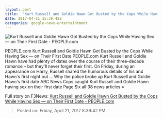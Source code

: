 ```yaml
---
layout: post
title:  "Kurt Russell and Goldie Hawn Got Busted by the Cops While Having Sex — on Their First Date - PEOPLE.com"
date: 2017-04-21 15:39:42Z
categories: google-news-entertaintment
---
```


![Kurt Russell and Goldie Hawn Got Busted by the Cops While Having Sex — on Their First Date - PEOPLE.com](http://i0.wp.com/peopledotcom.files.wordpress.com/2017/04/kurt-russel.jpg?crop=45px%2C0px%2C1909px%2C1431.75px&resize=660%2C495&ssl=1)

PEOPLE.com Kurt Russell and Goldie Hawn Got Busted by the Cops While Having Sex — on Their First Date PEOPLE.com Kurt Russell and Goldie Hawn have had plenty of dates over the course of their three-decade romance – but they'll never forget their first. On Friday, during an appearance on Harry, Russell shared the humorous details of his and Hawn's first night out ... Why the police broke up Kurt Russell and Goldie Hawn's first date ABC News Cops caught Kurt Russell and Goldie Hawn having sex on their first date Page Six all 38 news articles »


Full story on F3News: [Kurt Russell and Goldie Hawn Got Busted by the Cops While Having Sex — on Their First Date - PEOPLE.com](http://www.f3nws.com/n/aWD4RH)

> Posted on: Friday, April 21, 2017 8:39:42 PM
